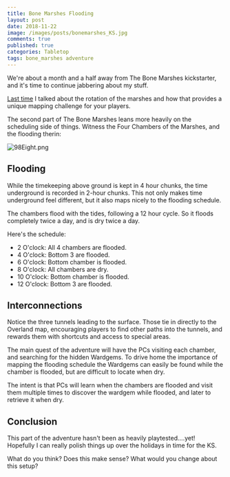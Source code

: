 ```yaml
---
title: Bone Marshes Flooding
layout: post
date: 2018-11-22
image: /images/posts/bonemarshes_KS.jpg
comments: true
published: true
categories: Tabletop
tags: bone_marshes adventure
---
```


We're about a month and a half away from The Bone Marshes kickstarter, and it's time to continue jabbering about my stuff. 

[Last time](/david/2018/11/BoneMarshesTwist) I talked about the rotation of the marshes and how that provides a unique mapping challenge for your players. 

The second part of The Bone Marshes leans more heavily on the scheduling side of things. Witness the Four Chambers of the Marshes, and the flooding therin:

![98Eight.png]({{site.url}}/images/posts/98Eight.png)

## Flooding

While the timekeeping above ground is kept in 4 hour chunks, the time underground is recorded in 2-hour chunks. This not only makes time underground feel different, but it also maps nicely to the flooding schedule.

The chambers flood with the tides, following a 12 hour cycle. So it floods completely twice a day, and is dry twice a day. 

Here's the schedule:

- 2 O'clock: All 4 chambers are flooded.
- 4 O'clock: Bottom 3 are flooded.
- 6 O'clock: Bottom chamber is flooded.
- 8 O'clock: All chambers are dry.
- 10 O'clock: Bottom chamber is flooded.
- 12 O'clock: Bottom 3 are flooded.


## Interconnections

Notice the three tunnels leading to the surface. Those tie in directly to the Overland map, encouraging players to find other paths into the tunnels, and rewards them with shortcuts and access to special areas.

The main quest of the adventure will have the PCs visiting each chamber, and searching for the hidden Wardgems. To drive home the importance of mapping the flooding schedule the Wardgems can easily be found while the chamber is flooded, but are difficult to locate when dry.

The intent is that PCs will learn when the chambers are flooded and visit them multiple times to discover the wardgem while flooded, and later to retrieve it when dry.

## Conclusion

This part of the adventure hasn't been as heavily playtested....yet! Hopefully I can really polish things up over the holidays in time for the KS.

What do you think? Does this make sense? What would you change about this setup?